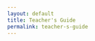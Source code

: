 ```yaml
---
layout: default
title: Teacher's Guide
permalink: teacher-s-guide
---
```

<!-- Add an essay or interpretive material below this line,
using HTML or markdown.  Do not modify this file above this line -->
